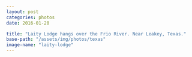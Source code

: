 ```yaml
---
layout: post
categories: photos
date: 2016-01-20

title: "Laity Lodge hangs over the Frio River. Near Leakey, Texas."
base-path: "/assets/img/photos/texas"
image-name: "laity-lodge"
---
```

